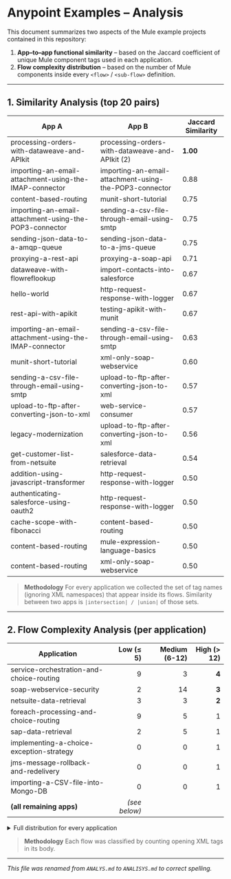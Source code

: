 # Anypoint Examples – Analysis

This document summarizes two aspects of the Mule example projects contained in this repository:

1. **App–to–app functional similarity** – based on the Jaccard coefficient of unique Mule component tags used in each application.
2. **Flow complexity distribution** – based on the number of Mule components inside every `<flow>` / `<sub-flow>` definition.

---

## 1. Similarity Analysis (top 20 pairs)

| App A | App B | Jaccard Similarity |
|-------|-------|-------------------|
| processing-orders-with-dataweave-and-APIkit | processing-orders-with-dataweave-and-APIkit (2) | **1.00** |
| importing-an-email-attachment-using-the-IMAP-connector | importing-an-email-attachment-using-the-POP3-connector | 0.88 |
| content-based-routing | munit-short-tutorial | 0.75 |
| importing-an-email-attachment-using-the-POP3-connector | sending-a-csv-file-through-email-using-smtp | 0.75 |
| sending-json-data-to-a-amqp-queue | sending-json-data-to-a-jms-queue | 0.75 |
| proxying-a-rest-api | proxying-a-soap-api | 0.71 |
| dataweave-with-flowreflookup | import-contacts-into-salesforce | 0.67 |
| hello-world | http-request-response-with-logger | 0.67 |
| rest-api-with-apikit | testing-apikit-with-munit | 0.67 |
| importing-an-email-attachment-using-the-IMAP-connector | sending-a-csv-file-through-email-using-smtp | 0.63 |
| munit-short-tutorial | xml-only-soap-webservice | 0.60 |
| sending-a-csv-file-through-email-using-smtp | upload-to-ftp-after-converting-json-to-xml | 0.57 |
| upload-to-ftp-after-converting-json-to-xml | web-service-consumer | 0.57 |
| legacy-modernization | upload-to-ftp-after-converting-json-to-xml | 0.56 |
| get-customer-list-from-netsuite | salesforce-data-retrieval | 0.54 |
| addition-using-javascript-transformer | http-request-response-with-logger | 0.50 |
| authenticating-salesforce-using-oauth2 | http-request-response-with-logger | 0.50 |
| cache-scope-with-fibonacci | content-based-routing | 0.50 |
| content-based-routing | mule-expression-language-basics | 0.50 |
| content-based-routing | xml-only-soap-webservice | 0.50 |

> **Methodology**  For every application we collected the set of tag names (ignoring XML namespaces) that appear inside its flows. Similarity between two apps is `|intersection| / |union|` of those sets.

---

## 2. Flow Complexity Analysis (per application)

| Application | Low (≤ 5) | Medium (6-12) | High (> 12) |
|-------------|----------:|--------------:|-------------:|
| service-orchestration-and-choice-routing | 9 | 3 | **4** |
| soap-webservice-security | 2 | 14 | **3** |
| netsuite-data-retrieval | 3 | 3 | **2** |
| foreach-processing-and-choice-routing | 9 | 5 | 1 |
| sap-data-retrieval | 2 | 5 | 1 |
| implementing-a-choice-exception-strategy | 0 | 0 | 1 |
| jms-message-rollback-and-redelivery | 0 | 0 | 1 |
| importing-a-CSV-file-into-Mongo-DB | 0 | 0 | 1 |
| **(all remaining apps)** | *(see below)* | |

<details>
<summary>Full distribution for every application</summary>

| Application | Low | Medium | High |
|-------------|----:|-------:|-----:|
| adding-a-new-customer-to-workday-revenue-management | 3 | 3 | 0 |
| addition-using-javascript-transformer | 0 | 1 | 0 |
| authenticating-salesforce-using-oauth2 | 0 | 1 | 0 |
| cache-scope-with-fibonacci | 2 | 1 | 0 |
| content-based-routing | 2 | 1 | 0 |
| dataweave-with-flowreflookup | 4 | 0 | 0 |
| document-integration-using-the-cmis-connector | 1 | 0 | 0 |
| exposing-a-restful-resource-using-the-HTTP-connector | 1 | 2 | 0 |
| extracting-data-from-LDAP-directory | 0 | 1 | 0 |
| filtering-a-message | 0 | 1 | 0 |
| foreach-processing-and-choice-routing | 9 | 5 | 1 |
| get-customer-list-from-netsuite | 0 | 1 | 0 |
| hello-world | 1 | 0 | 0 |
| http-multipart-request | 1 | 1 | 0 |
| http-oauth-provider | 2 | 0 | 0 |
| http-request-response-with-logger | 1 | 0 | 0 |
| implementing-a-choice-exception-strategy | 0 | 0 | 1 |
| import-contacts-into-ms-dynamics | 2 | 1 | 0 |
| import-contacts-into-salesforce | 2 | 1 | 0 |
| import-leads-into-salesforce | 2 | 0 | 0 |
| importing-a-CSV-file-into-Mongo-DB | 0 | 0 | 1 |
| importing-a-csv-file-into-ms-sharepoint | 3 | 0 | 0 |
| importing-an-email-attachment-using-the-IMAP-connector | 0 | 1 | 0 |
| importing-an-email-attachment-using-the-POP3-connector | 0 | 1 | 0 |
| jms-message-rollback-and-redelivery | 0 | 0 | 1 |
| legacy-modernization | 0 | 1 | 0 |
| login-form-using-the-http-connector | 2 | 1 | 0 |
| mule-component-bindings | 2 | 1 | 0 |
| mule-expression-language-basics | 3 | 3 | 0 |
| munit-short-tutorial | 6 | 1 | 0 |
| netsuite-data-retrieval | 3 | 3 | 2 |
| oauth2-authorization-code-using-the-HTTP-connector | 1 | 1 | 0 |
| oauth2-client-credentials-using-the-HTTP-connector | 2 | 0 | 0 |
| processing-orders-with-dataweave-and-APIkit | 2 | 1 | 0 |
| processing-orders-with-dataweave-and-APIkit (2) | 2 | 1 | 0 |
| proxying-a-rest-api | 2 | 2 | 0 |
| proxying-a-soap-api | 2 | 2 | 0 |
| querying-a-db-and-attaching-results-to-an-email | 0 | 1 | 0 |
| querying-a-mysql-database | 1 | 0 | 0 |
| rest-api-with-apikit | 10 | 0 | 0 |
| salesforce-data-retrieval | 0 | 2 | 0 |
| salesforce-data-synchronization-using-watermarking-and-batch-processing | 1 | 0 | 0 |
| salesforce-to-MySQL-DB-using-Batch-Processing | 4 | 1 | 0 |
| sap-data-retrieval | 2 | 5 | 1 |
| scatter-gather-flow-control | 2 | 1 | 0 |
| sending-a-csv-file-through-email-using-smtp | 0 | 1 | 0 |
| sending-json-data-to-a-amqp-queue | 1 | 0 | 0 |
| sending-json-data-to-a-jms-queue | 1 | 0 | 0 |
| service-orchestration-and-choice-routing | 9 | 3 | 4 |
| soap-webservice-security | 2 | 14 | 3 |
| testing-apikit-with-munit | 5 | 0 | 0 |
| track-a-custom-business-event | 0 | 1 | 0 |
| upload-to-ftp-after-converting-json-to-xml | 1 | 0 | 0 |
| using-transactional-scope-in-jms-to-database | 1 | 1 | 0 |
| web-service-consumer | 0 | 2 | 0 |
| websphere-mq | 3 | 0 | 0 |
| xml-only-soap-webservice | 8 | 3 | 0 |

</details>

> **Methodology**  Each flow was classified by counting opening XML tags in its body.

---

*This file was renamed from `ANALYS.md` to `ANALISYS.md` to correct spelling.* 